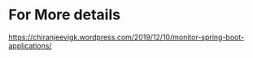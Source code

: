 # For More details 
https://chiranjeevigk.wordpress.com/2019/12/10/monitor-spring-boot-applications/
